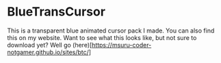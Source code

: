 # BlueTransCursor
This is a transparent blue animated cursor pack I made. You can also find this on my website.
Want to see what this looks like, but not sure to download yet? Well go (here)[https://msuru-coder-notgamer.github.io/sites/btc/]
